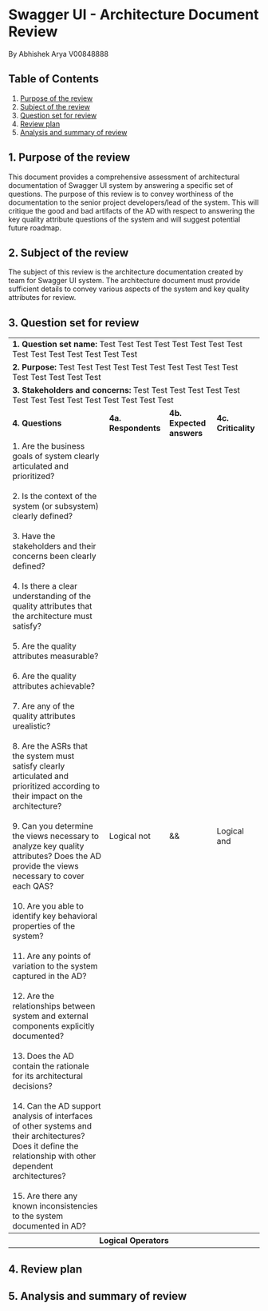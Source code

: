Swagger UI - Architecture Document Review
===

By Abhishek Arya V00848888

## Table of Contents

 1. [Purpose of the review](#1-purpose-of-the-review)
 2. [Subject of the review](#2-subject-of-the-review)
 3. [Question set for review](#3-question-set-for-review)
 4. [Review plan](#4-review-plan)
 5. [Analysis and summary of review](#5-analysis-and-summary-of-review)


## 1. Purpose of the review

This document provides a comprehensive assessment of architectural documentation of Swagger UI system by answering a specific set of questions. The purpose of this review is to convey worthiness of the documentation to the senior project developers/lead of the system. This will critique the good and bad artifacts of the AD with respect to answering the key quality attribute questions of the system and will suggest potential future roadmap.

## 2. Subject of the review

The subject of this review is the architecture documentation created by team for Swagger UI system. The architecture document must provide sufficient details to convey various aspects of the system and key quality attributes for review.

## 3. Question set for review

<table>

  <tr><td colspan=4><b>1. Question set name:</b> Test Test Test Test Test Test Test Test Test Test Test Test Test Test Test</td></tr>
  <tr><td colspan=4><b>2. Purpose:</b> Test Test Test Test Test Test Test Test Test Test Test Test Test Test Test</td></tr>
  <tr><td colspan=4><b>3. Stakeholders and concerns:</b> Test Test Test Test Test Test Test Test Test Test Test Test Test Test Test</td></tr>
  <tr><td><b>4. Questions</b></td><td><b>4a. Respondents</b></td><td><b>4b. Expected answers</b></td><td><b>4c. Criticality</b></td></tr>
  
  <tr>
  <td>
  1. Are the business goals of system clearly articulated and prioritized?</br></br>
  2. Is the context of the system (or subsystem) clearly defined? </br></br>
  3. Have the stakeholders and their concerns been clearly defined? </br></br>
  4. Is there a clear understanding of the quality attributes that the architecture must satisfy? </br></br>
  5. Are the quality attributes measurable? </br></br>
  6. Are the quality attributes achievable? </br></br>
  7. Are any of the quality attributes urealistic? </br></br>
  8. Are the ASRs that the system must satisfy clearly articulated and prioritized according to their impact on the architecture? </br></br>
  9. Can you determine the views necessary to analyze key quality attributes? Does the AD provide the views necessary to cover each QAS? </br></br>
  10. Are you able to identify key behavioral properties of the system? </br></br>
  11. Are any points of variation to the system captured in the AD? </br></br>
  12. Are the relationships between system and external components explicitly documented? </br></br>
  13. Does the AD contain the rationale for its architectural decisions? </br></br>
  14. Can the AD support analysis of interfaces of other systems and their architectures? Does it define the relationship with other dependent architectures? </br></br>
  15. Are there any known inconsistencies to the system documented in AD? </br>
  </td>
  
  <td>Logical not</td>
  
  <td>&&</td>
  
  <td>Logical and</td>
  
  </tr>
  
  <tr><th colspan=4>Logical Operators</th></tr>
  
  
</table>



## 4. Review plan


## 5. Analysis and summary of review
